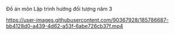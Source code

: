 Đồ án môn Lập trình hướng đối tượng năm 3

https://user-images.githubusercontent.com/90367928/185786687-bb4128d0-a439-4d62-a53f-6abe726cb37f.mp4

